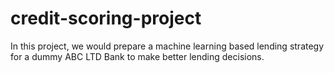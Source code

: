 # credit-scoring-project
In this project, we would prepare a machine learning based lending strategy for a dummy ABC LTD Bank to make better lending decisions.
